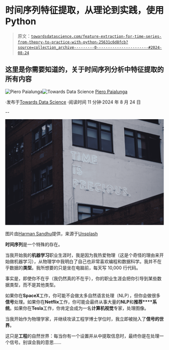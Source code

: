 # 时间序列特征提取，从理论到实践，使用 Python

> 原文：[`towardsdatascience.com/feature-extraction-for-time-series-from-theory-to-practice-with-python-25631c6d8fcb?source=collection_archive---------0-----------------------#2024-08-24`](https://towardsdatascience.com/feature-extraction-for-time-series-from-theory-to-practice-with-python-25631c6d8fcb?source=collection_archive---------0-----------------------#2024-08-24)

## 这里是你需要知道的，关于时间序列分析中特征提取的所有内容

[](https://piero-paialunga.medium.com/?source=post_page---byline--25631c6d8fcb--------------------------------)![Piero Paialunga](https://piero-paialunga.medium.com/?source=post_page---byline--25631c6d8fcb--------------------------------)[](https://towardsdatascience.com/?source=post_page---byline--25631c6d8fcb--------------------------------)![Towards Data Science](https://towardsdatascience.com/?source=post_page---byline--25631c6d8fcb--------------------------------) [Piero Paialunga](https://piero-paialunga.medium.com/?source=post_page---byline--25631c6d8fcb--------------------------------)

·发布于[Towards Data Science](https://towardsdatascience.com/?source=post_page---byline--25631c6d8fcb--------------------------------) ·阅读时间 11 分钟·2024 年 8 月 24 日

--

![](img/c3cad717a51281510acc5b459686a0a3.png)

图片由[Harman Sandhu](https://unsplash.com/@harryxsandhu?utm_content=creditCopyText&utm_medium=referral&utm_source=unsplash)提供，来源于[Unsplash](https://unsplash.com/photos/white-time-is-precious-signage-building-at-daytime-FpYoDqGGI4A?utm_content=creditCopyText&utm_medium=referral&utm_source=unsplash)

**时间序列**是一个特殊的存在。 

当我开始我的**机器学习**职业生涯时，我是因为我热爱物理（这是个奇怪的理由来开始做机器学习），从物理学中我明白了自己也非常喜欢编程和数据科学。我并不在乎数据的**类型**。我所想要的只是坐在电脑前，每天写 10,000 行代码。

事实是，即使你不在乎（我仍然真的不在乎），你的职业生涯会把你引导到某些数据类型，而不是其他类型。

如果你在**SpaceX**工作，你可能不会做太多自然语言处理（NLP），但你会做很多**信号**处理。如果你在**Netflix**工作，你可能会最终从事大量的**NLP**和**推荐****系统**。如果你在**Tesla**工作，你肯定会成为一名**计算机视觉**专家，处理图像。

当我开始作为物理学家，并继续攻读工程学博士学位时，我立即被抛入了**信号的世界**。

这只是**工程**的自然世界：每当你有一个设置并从中提取信息时，最终你是在处理一个信号。别误会我的意思……
